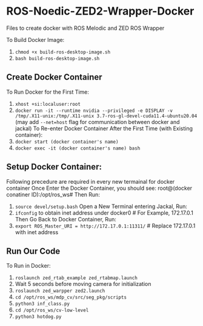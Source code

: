 # ROS-Noedic-ZED2-Wrapper-Docker
Files to create docker with ROS Melodic and ZED ROS Wrapper

To Build Docker Image:
   1. ```chmod +x build-ros-desktop-image.sh ```
   2. ```bash build-ros-desktop-image.sh```

## Create Docker Container
To Run Docker for the First Time:
   1. ```xhost +si:localuser:root```
   2. ```docker run -it --runtime nvidia --privileged -e DISPLAY -v /tmp/.X11-unix:/tmp/.X11-unix 3.7-ros-gl-devel-cuda11.4-ubuntu20.04``` 
   (may add ```--net=host``` flag for communication between docker and jackal)
To Re-enter Docker Container After the First Time (with Existing container):
   1. ```docker start (docker container's name)```
   2. ```docker exec -it (docker container's name) bash```
   
## Setup Docker Container: 
Following precedure are required in every new termainal for docker container
Once Enter the Docker Container, you should see: 
   root@(docker conatiner ID):/opt/ros_ws# 
Then Run:
   1. ```source devel/setup.bash```
Open a New Terminal entering Jackal, Run:
   2. ```ifconfig``` to obtain inet address under docker0 # For Example, 172.17.0.1
Then Go Back to Docker Container, Run:
   3. ```export ROS_Master_URI = http://172.17.0.1:11311/``` # Replace 172.17.0.1 with inet address

## Run Our Code
 To Run in Docker:
   1. ```roslaunch zed_rtab_example zed_rtabmap.launch```
   2. Wait 5 seconds before moving camera for initialization
   3. ```roslaunch zed_warpper zed2.launch```
   4. ```cd /opt/ros_ws/mdp_cv/src/seg_pkg/scripts```
   5. ```python3 inf_class.py```
   6. ```cd /opt/ros_ws/cv-low-level```
   7. ```python3 hotdog.py```


